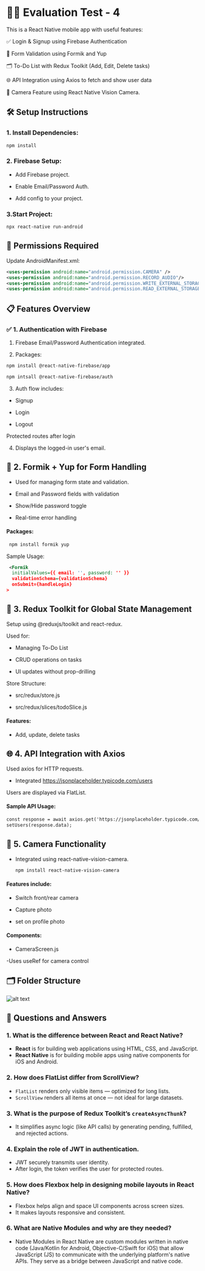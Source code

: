 # 📖🧠 Evaluation Test - 4

This is a React Native mobile app with useful features:

✅ Login & Signup using Firebase Authentication

📝 Form Validation using Formik and Yup

🗂️ To-Do List with Redux Toolkit (Add, Edit, Delete tasks)

🌐 API Integration using Axios to fetch and show user data

📸 Camera Feature using React Native Vision Camera.

## 🛠 Setup Instructions

### 1. Install Dependencies:

```xml
npm install
```

### 2. Firebase Setup:

- Add Firebase project.

- Enable Email/Password Auth.

- Add config to your project.

### 3.Start Project:

```xml
npx react-native run-android
```

## 📸 Permissions Required

Update AndroidManifest.xml:

```xml
<uses-permission android:name="android.permission.CAMERA" />
<uses-permission android:name="android.permission.RECORD_AUDIO"/>
<uses-permission android:name="android.permission.WRITE_EXTERNAL_STORAGE"/>
<uses-permission android:name="android.permission.READ_EXTERNAL_STORAGE"/>
```

## 📋 Features Overview

### ✅ 1. Authentication with Firebase

1. Firebase Email/Password Authentication integrated.

2. Packages:

```xml
npm install @react-native-firebase/app

npm intsall @react-native-firebase/auth

```

3. Auth flow includes:

- Signup

- Login

- Logout

Protected routes after login

4. Displays the logged-in user's email.

## 📝 2. Formik + Yup for Form Handling

- Used for managing form state and validation.

- Email and Password fields with validation

- Show/Hide password toggle

- Real-time error handling

#### Packages:

```xml
 npm install formik yup
```

Sample Usage:

```xml
 <Formik
  initialValues={{ email: '', password: '' }}
  validationSchema={validationSchema}
  onSubmit={handleLogin}
>
```

## 🔄 3. Redux Toolkit for Global State Management

Setup using @reduxjs/toolkit and react-redux.

Used for:

- Managing To-Do List

- CRUD operations on tasks

- UI updates without prop-drilling

Store Structure:

- src/redux/store.js

- src/redux/slices/todoSlice.js

#### Features:

- Add, update, delete tasks

## 🌐 4. API Integration with Axios

Used axios for HTTP requests.

- Integrated https://jsonplaceholder.typicode.com/users

Users are displayed via FlatList.

#### Sample API Usage:

```xml
const response = await axios.get('https://jsonplaceholder.typicode.com/users');
setUsers(response.data);
```

## 📸 5. Camera Functionality

- Integrated using react-native-vision-camera.

  ```xml
  npm install react-native-vision-camera
  ```

#### Features include:

- Switch front/rear camera

- Capture photo

- set on profile photo

#### Components:

- CameraScreen.js

-Uses useRef for camera control

## 🗂 Folder Structure

![alt text](folders.png)

## 📝 Questions and Answers

### 1. What is the difference between React and React Native?

- **React** is for building web applications using HTML, CSS, and JavaScript.
- **React Native** is for building mobile apps using native components for iOS and Android.

### 2. How does FlatList differ from ScrollView?

- `FlatList` renders only visible items — optimized for long lists.
- `ScrollView` renders all items at once — not ideal for large datasets.

### 3. What is the purpose of Redux Toolkit’s `createAsyncThunk`?

- It simplifies async logic (like API calls) by generating pending, fulfilled, and rejected actions.

### 4. Explain the role of JWT in authentication.

- JWT securely transmits user identity.
- After login, the token verifies the user for protected routes.

### 5. How does Flexbox help in designing mobile layouts in React Native?

- Flexbox helps align and space UI components across screen sizes.
- It makes layouts responsive and consistent.

### 6. What are Native Modules and why are they needed?

- Native Modules in React Native are custom modules written in native code (Java/Kotlin for Android, Objective-C/Swift for iOS) that allow JavaScript (JS) to communicate with the underlying platform's native APIs. They serve as a bridge between JavaScript and native code.
